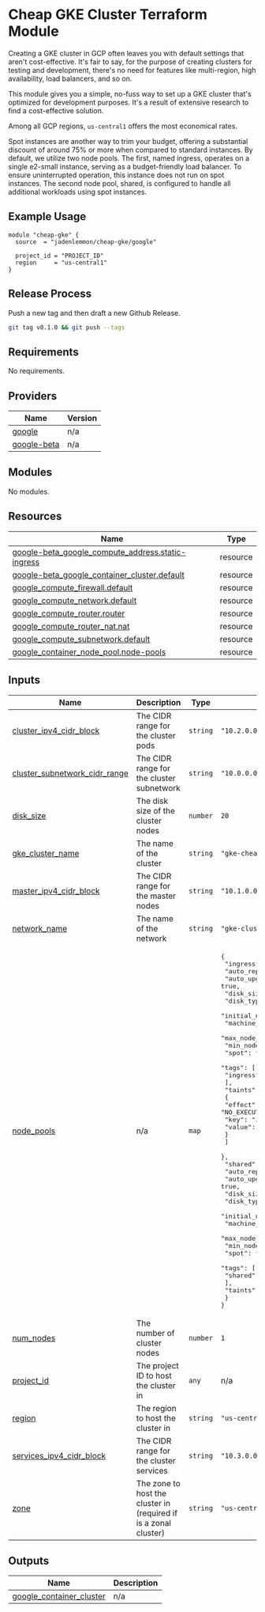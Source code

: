 # Cheap GKE Cluster Terraform Module

Creating a GKE cluster in GCP often leaves you with default settings that aren't cost-effective. It's fair to say, for the purpose of creating clusters for testing and development, there's no need for features like multi-region, high availability, load balancers, and so on.

This module gives you a simple, no-fuss way to set up a GKE cluster that's optimized for development purposes. It's a result of extensive research to find a cost-effective solution.

Among all GCP regions, `us-central1` offers the most economical rates.

Spot instances are another way to trim your budget, offering a substantial discount of around 75% or more when compared to standard instances. By default, we utilize two node pools. The first, named ingress, operates on a single e2-small instance, serving as a budget-friendly load balancer. To ensure uninterrupted operation, this instance does not run on spot instances. The second node pool, shared, is configured to handle all additional workloads using spot instances.

## Example Usage

```
module "cheap-gke" {
  source  = "jadenlemmon/cheap-gke/google"

  project_id = "PROJECT_ID"
  region     = "us-central1"
}
```

## Release Process

Push a new tag and then draft a new Github Release.

```sh
git tag v0.1.0 && git push --tags
```

<!-- BEGIN_TF_DOCS -->
## Requirements

No requirements.

## Providers

| Name | Version |
|------|---------|
| <a name="provider_google"></a> [google](#provider\_google) | n/a |
| <a name="provider_google-beta"></a> [google-beta](#provider\_google-beta) | n/a |

## Modules

No modules.

## Resources

| Name | Type |
|------|------|
| [google-beta_google_compute_address.static-ingress](https://registry.terraform.io/providers/hashicorp/google-beta/latest/docs/resources/google_compute_address) | resource |
| [google-beta_google_container_cluster.default](https://registry.terraform.io/providers/hashicorp/google-beta/latest/docs/resources/google_container_cluster) | resource |
| [google_compute_firewall.default](https://registry.terraform.io/providers/hashicorp/google/latest/docs/resources/compute_firewall) | resource |
| [google_compute_network.default](https://registry.terraform.io/providers/hashicorp/google/latest/docs/resources/compute_network) | resource |
| [google_compute_router.router](https://registry.terraform.io/providers/hashicorp/google/latest/docs/resources/compute_router) | resource |
| [google_compute_router_nat.nat](https://registry.terraform.io/providers/hashicorp/google/latest/docs/resources/compute_router_nat) | resource |
| [google_compute_subnetwork.default](https://registry.terraform.io/providers/hashicorp/google/latest/docs/resources/compute_subnetwork) | resource |
| [google_container_node_pool.node-pools](https://registry.terraform.io/providers/hashicorp/google/latest/docs/resources/container_node_pool) | resource |

## Inputs

| Name | Description | Type | Default | Required |
|------|-------------|------|---------|:--------:|
| <a name="input_cluster_ipv4_cidr_block"></a> [cluster\_ipv4\_cidr\_block](#input\_cluster\_ipv4\_cidr\_block) | The CIDR range for the cluster pods | `string` | `"10.2.0.0/18"` | no |
| <a name="input_cluster_subnetwork_cidr_range"></a> [cluster\_subnetwork\_cidr\_range](#input\_cluster\_subnetwork\_cidr\_range) | The CIDR range for the cluster subnetwork | `string` | `"10.0.0.0/24"` | no |
| <a name="input_disk_size"></a> [disk\_size](#input\_disk\_size) | The disk size of the cluster nodes | `number` | `20` | no |
| <a name="input_gke_cluster_name"></a> [gke\_cluster\_name](#input\_gke\_cluster\_name) | The name of the cluster | `string` | `"gke-cheap-cluster"` | no |
| <a name="input_master_ipv4_cidr_block"></a> [master\_ipv4\_cidr\_block](#input\_master\_ipv4\_cidr\_block) | The CIDR range for the master nodes | `string` | `"10.1.0.0/28"` | no |
| <a name="input_network_name"></a> [network\_name](#input\_network\_name) | The name of the network | `string` | `"gke-cluster-network"` | no |
| <a name="input_node_pools"></a> [node\_pools](#input\_node\_pools) | n/a | `map` | <pre>{<br>  "ingress": {<br>    "auto_repair": true,<br>    "auto_upgrade": true,<br>    "disk_size_gb": 10,<br>    "disk_type": "pd-standard",<br>    "initial_node_count": 1,<br>    "machine_type": "e2-small",<br>    "max_node_count": 1,<br>    "min_node_count": 1,<br>    "spot": true,<br>    "tags": [<br>      "ingress"<br>    ],<br>    "taints": [<br>      {<br>        "effect": "NO_EXECUTE",<br>        "key": "ingress",<br>        "value": true<br>      }<br>    ]<br>  },<br>  "shared": {<br>    "auto_repair": true,<br>    "auto_upgrade": true,<br>    "disk_size_gb": 20,<br>    "disk_type": "pd-standard",<br>    "initial_node_count": 1,<br>    "machine_type": "e2-small",<br>    "max_node_count": 5,<br>    "min_node_count": 1,<br>    "spot": true,<br>    "tags": [<br>      "shared"<br>    ],<br>    "taints": []<br>  }<br>}</pre> | no |
| <a name="input_num_nodes"></a> [num\_nodes](#input\_num\_nodes) | The number of cluster nodes | `number` | `1` | no |
| <a name="input_project_id"></a> [project\_id](#input\_project\_id) | The project ID to host the cluster in | `any` | n/a | yes |
| <a name="input_region"></a> [region](#input\_region) | The region to host the cluster in | `string` | `"us-central1"` | no |
| <a name="input_services_ipv4_cidr_block"></a> [services\_ipv4\_cidr\_block](#input\_services\_ipv4\_cidr\_block) | The CIDR range for the cluster services | `string` | `"10.3.0.0/18"` | no |
| <a name="input_zone"></a> [zone](#input\_zone) | The zone to host the cluster in (required if is a zonal cluster) | `string` | `"us-central1-a"` | no |

## Outputs

| Name | Description |
|------|-------------|
| <a name="output_google_container_cluster"></a> [google\_container\_cluster](#output\_google\_container\_cluster) | n/a |
<!-- END_TF_DOCS -->
